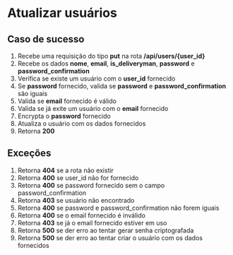 # Atualizar usuários

## Caso de sucesso

1. Recebe uma requisição do tipo **put** na rota **/api/users/{user_id}**
2. Recebe os dados **nome**, **email**, **is_deliveryman**, **password** e **password_confirmation**
3. Verifica se existe um usuário com o **user_id** fornecido
4. Se **password** fornecido, valida se **password** e **password_confirmation** são iguais
5. Valida se **email** fornecido é válido
6. Valida se já exite um usuário com o **email** fornecido
7. Encrypta o **password** fornecido
8. Atualiza o usuário com os dados fornecidos
9. Retorna **200**

## Exceções

1. Retorna **404** se a rota não existir
2. Retorna **400** se user_id não for fornecido
2. Retorna **400** se password fornecido sem o campo password_confirmation
3. Retorna **403** se usuário não encontrado
4. Retorna **400** se password e password_confirmation não forem iguais
5. Retorna **400** se o email fornecido é inválido
6. Retorna **403** se já o email fornecido estiver em uso
7. Retorna **500** se der erro ao tentar gerar senha criptografada
8. Retorna **500** se der erro ao tentar criar o usuário com os dados fornecidos
